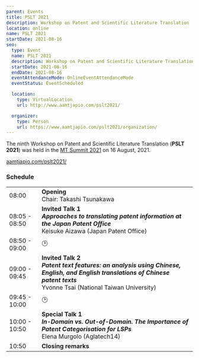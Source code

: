 ```yaml
---
parent: Events
title: PSLT 2021
description: Workshop on Patent and Scientific Literature Translation
location: online
name: PSLT 2021
startDate: 2021-08-16
seo:
  type: Event
  name: PSLT 2021
  description: Workshop on Patent and Scientific Literature Translation
  startDate: 2021-08-16
  endDate: 2021-08-16
  eventAttendanceMode: OnlineEventAttendanceMode
  eventStatus: EventScheduled

  location:
    type: VirtualLocation
    url: http://www.aamtjapio.com/pslt2021/

  organizer:
    type: Person
    url: https://www.aamtjapio.com/pslt2021/organization/
---
```


The ninth Workshop on Patent and Scientific Literature Translation (**PSLT 2021**) was held in the [MT Summit 2021](mtsummit2021.md) on 16 August, 2021.

[aamtjapio.com/pslt2021/](http://www.aamtjapio.com/pslt2021/)

### Schedule

|    |    |
| -- | -- |
| 08:00 | **Opening** <br>Chair: Takashi Tsunakawa |
| 08:05 - 08:50 | **Invited Talk 1** <br>_**Approaches to translating patent information at the Japan Patent Office**_ <br>Keisuke Aizawa (Japan Patent Office) |
| 08:50 - 09:00 | 🕑 |
| 09:00 - 09:45 | **Invited Talk 2** <br>_**Patent text features: an analysis using Chinese, English, and English translations of Chinese patent texts**_ <br>Yvonne Tsai (National Taiwan University) |
| 09:45 - 10:00 | 🕑 |
| 10:00 - 10:50 | **Special Talk 1** <br>_**In-Domain vs. Out-of-Domain. The Importance of Patent Categorisation for LSPs**_ <br>Elena Murgolo (Aglatech14) |
| 10:50 | **Closing remarks** |
